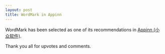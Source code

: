 ```yaml
---
layout: post
title: WordMark in Appinn
---
```


WordMark has been selected as one of its recommendations in [Appinn (小众软件)](http://www.appinn.com/wordmark/).

Thank you all for upvotes and comments.